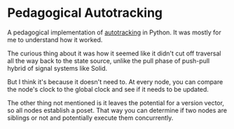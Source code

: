 # Pedagogical Autotracking

A pedagogical implementation of [autotracking](https://www.pzuraq.com/blog/how-autotracking-works)
in Python. It was mostly for me to understand how it worked. 

The curious thing
about it was how it seemed like it didn't cut off traversal all the way back 
to the state source, unlike the pull phase of push-pull hybrid of signal 
systems like Solid. 

But I think it's because it doesn't need to. At every node, you can compare the
node's clock to the global clock and see if it needs to be updated. 

The other thing not mentioned is it leaves the potential for a version vector,
so all nodes establish a poset. That way you can determine if two nodes are 
siblings or not and potentially execute them concurrently.


